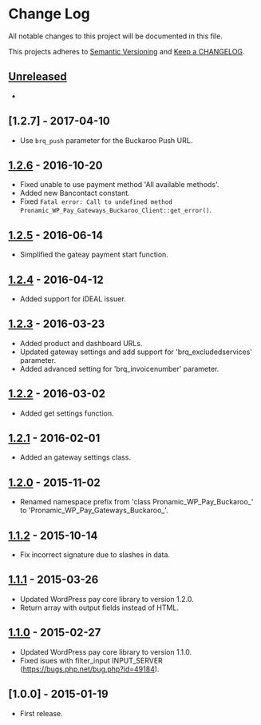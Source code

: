 # Change Log

All notable changes to this project will be documented in this file.

This projects adheres to [Semantic Versioning](http://semver.org/) and [Keep a CHANGELOG](http://keepachangelog.com/).

## [Unreleased][unreleased]
- 

## [1.2.7] - 2017-04-10
- Use `brq_push` parameter for the Buckaroo Push URL.

## [1.2.6] - 2016-10-20
- Fixed unable to use payment method 'All available methods'.
- Added new Bancontact constant.
- Fixed `Fatal error: Call to undefined method Pronamic_WP_Pay_Gateways_Buckaroo_Client::get_error()`.

## [1.2.5] - 2016-06-14
- Simplified the gateay payment start function.

## [1.2.4] - 2016-04-12
- Added support for iDEAL issuer.

## [1.2.3] - 2016-03-23
- Added product and dashboard URLs.
- Updated gateway settings and add support for 'brq_excludedservices' parameter.
- Added advanced setting for 'brq_invoicenumber' parameter.

## [1.2.2] - 2016-03-02
- Added get settings function.

## [1.2.1] - 2016-02-01
- Added an gateway settings class.

## [1.2.0] - 2015-11-02
- Renamed namespace prefix from 'class Pronamic_WP_Pay_Buckaroo_' to 'Pronamic_WP_Pay_Gateways_Buckaroo_'.

## [1.1.2] - 2015-10-14
- Fix incorrect signature due to slashes in data.

## [1.1.1] - 2015-03-26
- Updated WordPress pay core library to version 1.2.0.
- Return array with output fields instead of HTML.

## [1.1.0] - 2015-02-27
- Updated WordPress pay core library to version 1.1.0.
- Fixed isues with filter_input INPUT_SERVER (https://bugs.php.net/bug.php?id=49184).

## [1.0.0] - 2015-01-19
- First release.

[unreleased]: https://github.com/wp-pay-gateways/buckaroo/compare/1.2.6...HEAD
[1.2.6]: https://github.com/wp-pay-gateways/buckaroo/compare/1.2.5...1.2.6
[1.2.5]: https://github.com/wp-pay-gateways/buckaroo/compare/1.2.4...1.2.5
[1.2.4]: https://github.com/wp-pay-gateways/buckaroo/compare/1.2.3...1.2.4
[1.2.3]: https://github.com/wp-pay-gateways/buckaroo/compare/1.2.2...1.2.3
[1.2.2]: https://github.com/wp-pay-gateways/buckaroo/compare/1.2.1...1.2.2
[1.2.1]: https://github.com/wp-pay-gateways/buckaroo/compare/1.2.0...1.2.1
[1.2.0]: https://github.com/wp-pay-gateways/buckaroo/compare/1.1.2...1.2.0
[1.1.2]: https://github.com/wp-pay-gateways/buckaroo/compare/1.1.1...1.1.2
[1.1.1]: https://github.com/wp-pay-gateways/buckaroo/compare/1.1.0...1.1.1
[1.1.0]: https://github.com/wp-pay-gateways/buckaroo/compare/1.0.0...1.1.0
